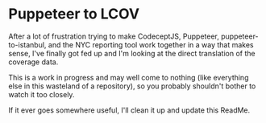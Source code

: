 # Puppeteer to LCOV

After a lot of frustration trying to make CodeceptJS, Puppeteer, puppeteer-to-istanbul, and the NYC reporting tool work
together in a way that makes sense, I've finally got fed up and I'm looking at the direct translation of the coverage
data.

This is a work in progress and may well come to nothing (like everything else in this wasteland of a repository), so
you probably shouldn't bother to watch it too closely.

If it ever goes somewhere useful, I'll clean it up and update this ReadMe.

